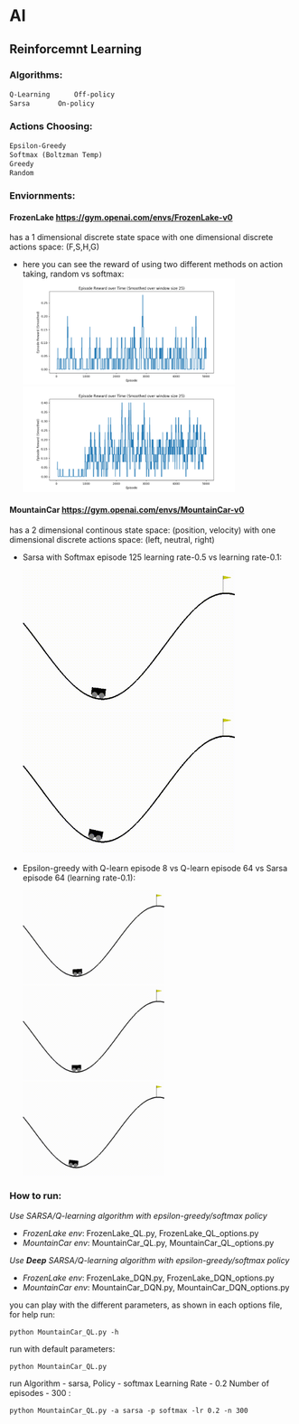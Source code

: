 # AI

## Reinforcemnt Learning

### Algorithms:
	Q-Learning  	Off-policy
	Sarsa		On-policy
### Actions Choosing:
	Epsilon-Greedy
	Softmax (Boltzman Temp)
	Greedy
	Random

### Enviornments:
#### FrozenLake https://gym.openai.com/envs/FrozenLake-v0
has a 1 dimensional discrete state space with one dimensional discrete actions space: (F,S,H,G)

* here you can see the reward of using two different methods on action taking, random vs softmax:
<img src="https://github.com/sagittefrat/AI/blob/master/results/results-QL-FrozenLake-v0-random-q_learning/reward.png" width="375" title="Initial agent"/><img src="https://github.com/sagittefrat/AI/blob/master/results/results-QL-FrozenLake-v0-softmax-q_learning/reward.png" width="375" title="Final agent 300 episodes"/> 



#### MountainCar https://gym.openai.com/envs/MountainCar-v0
has a 2 dimensional continous state space: (position, velocity) with one dimensional discrete actions space: (left, neutral, right)

* Sarsa with Softmax episode 125 learning rate-0.5 vs learning rate-0.1:

	<img src="https://github.com/sagittefrat/AI/blob/master/results/GIFs/results-QL-MountainCar-v0-softmax-sarsa-lr0.5-video000125.gif" width="375" title="Initial agent"/> <img src="https://github.com/sagittefrat/AI/blob/master/results/GIFs/results-QL-MountainCar-v0-softmax-sarsa-lr0.1-video000125.gif" width="375" title="Final agent 300 episodes"/> 
	
	
* Epsilon-greedy with Q-learn episode 8 vs Q-learn episode 64 vs Sarsa episode 64 (learning rate-0.1):

	<img src=https://github.com/sagittefrat/AI/blob/master/results/GIFs/results-QL-MountainCar-v0-epsilon_greedy-q_learning-lr0.1-video000008.gif width="250" title="Initial agent"/>
	<img src=https://github.com/sagittefrat/AI/blob/master/results/GIFs/results-QL-MountainCar-v0-epsilon_greedy-q_learning-lr0.1-video000064.gif width="250" title="Final agent 100 episodes"/>
	<img src=https://github.com/sagittefrat/AI/blob/master/results/GIFs/results-QL-MountainCar-v0-epsilon_greedy-sarsa-lr0.1-video000064.gif width="250" title="Final agent 100 episodes"/>


### How to run:
*Use SARSA/Q-learning algorithm with epsilon-greedy/softmax policy*
* *FrozenLake env*: FrozenLake_QL.py, FrozenLake_QL_options.py 
* *MountainCar env*: MountainCar_QL.py, MountainCar_QL_options.py   

*Use **Deep** SARSA/Q-learning algorithm with epsilon-greedy/softmax policy*
* *FrozenLake env*: FrozenLake_DQN.py, FrozenLake_DQN_options.py 
* *MountainCar env*: MountainCar_DQN.py, MountainCar_DQN_options.py 

you can play with the different parameters, as shown in each options file, for help run:

	python MountainCar_QL.py -h
	
run with default parameters:

	python MountainCar_QL.py
	
run Algorithm - sarsa, Policy - softmax Learning Rate - 0.2 Number of episodes - 300 :

	python MountainCar_QL.py -a sarsa -p softmax -lr 0.2 -n 300



